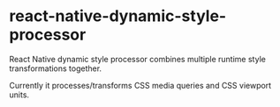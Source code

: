 # react-native-dynamic-style-processor

React Native dynamic style processor combines multiple runtime style transformations together.

Currently it processes/transforms CSS media queries and CSS viewport units.
